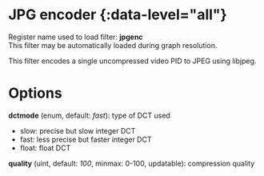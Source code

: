 <!-- automatically generated - do not edit, patch gpac/applications/gpac/gpac.c -->

# JPG encoder  {:data-level="all"}  
  
Register name used to load filter: __jpgenc__  
This filter may be automatically loaded during graph resolution.  
  
This filter encodes a single uncompressed video PID to JPEG using libjpeg.  
  

# Options    
  
<a id="dctmode">__dctmode__</a> (enum, default: _fast_): type of DCT used  

- slow: precise but slow integer DCT  
- fast: less precise but faster integer DCT  
- float: float DCT  
  
<a id="quality">__quality__</a> (uint, default: _100_, minmax: 0-100, updatable): compression quality  
  
